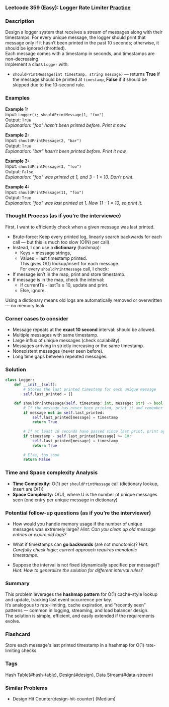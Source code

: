 ### Leetcode 359 (Easy): Logger Rate Limiter [Practice](https://leetcode.com/problems/logger-rate-limiter)

### Description  
Design a logger system that receives a stream of messages along with their timestamps. For every unique message, the logger should print that message only if it hasn’t been printed in the past 10 seconds; otherwise, it should be ignored (throttled).  
Each message comes with a timestamp in seconds, and timestamps are non-decreasing.  
Implement a class `Logger` with:
- `shouldPrintMessage(int timestamp, string message)` — returns **True** if the message should be printed at `timestamp`, **False** if it should be skipped due to the 10-second rule.

### Examples  

**Example 1:**  
Input: `Logger(); shouldPrintMessage(1, "foo")`  
Output: `True`  
*Explanation: "foo" hasn't been printed before. Print it now.*

**Example 2:**  
Input: `shouldPrintMessage(2, "bar")`  
Output: `True`  
*Explanation: "bar" hasn't been printed before. Print it now.*

**Example 3:**  
Input: `shouldPrintMessage(3, "foo")`  
Output: `False`  
*Explanation: "foo" was printed at 1, and 3 - 1 < 10. Don’t print.*

**Example 4:**  
Input: `shouldPrintMessage(11, "foo")`  
Output: `True`  
*Explanation: "foo" was last printed at 1. Now 11 - 1 = 10, so print it.*

### Thought Process (as if you’re the interviewee)  
First, I want to efficiently check when a given message was last printed.  
- Brute-force: Keep every printed log, linearly search backwards for each call — but this is much too slow (O(N) per call).
- Instead, I can use a **dictionary** (hashmap):  
  - Keys = message strings,  
  - Values = last timestamp printed.  
This gives O(1) lookup/insert for each message.  
For every `shouldPrintMessage` call, I check:
- If message isn’t in the map, print and store timestamp.
- If message is in the map, check the interval:
  - If currentTs - lastTs ≥ 10, update and print.
  - Else, ignore.

Using a dictionary means old logs are automatically removed or overwritten — no memory leak.

### Corner cases to consider  
- Message repeats at the **exact 10 second** interval: should be allowed.
- Multiple messages with same timestamp.
- Large influx of unique messages (check scalability).
- Messages arriving in strictly increasing or the same timestamp.
- Nonexistent messages (never seen before).
- Long time gaps between repeated messages.

### Solution

```python
class Logger:
    def __init__(self):
        # Stores the last printed timestamp for each unique message
        self.last_printed = {}

    def shouldPrintMessage(self, timestamp: int, message: str) -> bool:
        # If the message has never been printed, print it and remember timestamp
        if message not in self.last_printed:
            self.last_printed[message] = timestamp
            return True
        
        # If at least 10 seconds have passed since last print, print again
        if timestamp - self.last_printed[message] >= 10:
            self.last_printed[message] = timestamp
            return True
        
        # Else, too soon
        return False
```

### Time and Space complexity Analysis  

- **Time Complexity:** O(1) per `shouldPrintMessage` call (dictionary lookup, insert are O(1))
- **Space Complexity:** O(U), where U is the number of unique messages seen (one entry per unique message in dictionary)

### Potential follow-up questions (as if you’re the interviewer)  

- How would you handle memory usage if the number of unique messages was extremely large?
  *Hint: Can you clean up old message entries or expire old logs?*

- What if timestamps can **go backwards** (are not monotonic)?
  *Hint: Carefully check logic; current approach requires monotonic timestamps.*

- Suppose the interval is not fixed (dynamically specified per message)?
  *Hint: How to generalize the solution for different interval rules?*

### Summary
This problem leverages the **hashmap pattern** for O(1) cache-style lookup and update, tracking last event occurrence per key.  
It’s analogous to rate-limiting, cache expiration, and “recently seen” patterns — common in logging, streaming, and load balancer design.  
The solution is simple, efficient, and easily extended if the requirements evolve.


### Flashcard
Store each message's last printed timestamp in a hashmap for O(1) rate-limiting checks.

### Tags
Hash Table(#hash-table), Design(#design), Data Stream(#data-stream)

### Similar Problems
- Design Hit Counter(design-hit-counter) (Medium)